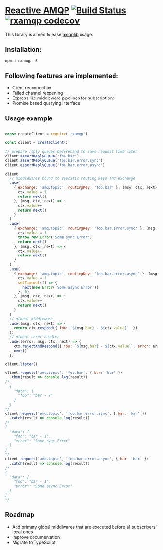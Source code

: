 # [Reactive AMQP](https://github.com/ygrishajev/rxamqp) [![Build Status](https://api.travis-ci.org/ygrishajev/rxamqp.svg)](https://travis-ci.org/ygrishajev/rxamqp) [![rxamqp codecov](https://codecov.io/gh/ygrishajev/rxamqp/branch/master/graph/badge.svg)](https://codecov.io/gh/ygrishajev/rxamqp)

This library is aimed to ease [amqplib](https://github.com/squaremo/amqp.node) usage.


## Installation:
```
npm i rxamqp -S
```

## Following features are implemented:
* Client reconnection
* Failed channel reopening
* Express like middleware pipelines for subscriptions
* Promise based querying interface


## Usage example

```javascript

const createClient = require('rxamqp')

const client = createClient()

// prepare reply queues beforehand to save request time later
client.assertReplyQueue('foo.bar')
client.assertReplyQueue('foo.bar.error.sync')
client.assertReplyQueue('foo.bar.error.async')

client
  // middlewares bound to specific routing keys and exchange
  .use(
    { exchange: 'amq.topic', routingKey: 'foo.bar' }, (msg, ctx, next) => {
      ctx.value = 1
      return next()
    }, (msg, ctx, next) => {
      ctx.value++
      return next()
    }
  )
  .use(
    { exchange: 'amq.topic', routingKey: 'foo.bar.error.sync' }, (msg, ctx, next) => {
      ctx.value = 1
      throw new Error('Some sync Error')
      return next()
    }, (msg, ctx, next) => {
      ctx.value++
      return next()
    }
  )
  .use(
    { exchange: 'amq.topic', routingKey: 'foo.bar.error.async' }, (msg, ctx, next) => {
      ctx.value = 1
      setTimeout(() => {
        next(new Error('Some async Error'))
      }, 0)
    }, (msg, ctx, next) => {
      ctx.value++
      return next()
    }
  )
  // global middleware
  .use((msg, ctx, next) => {
    return ctx.respond({ foo: `${msg.bar} - ${ctx.value}`  })
  })
  // global error handler
  .use((error, msg, ctx, next) => {
    ctx.rejectAndRespond({ foo: `${msg.bar} - ${ctx.value}`, error: error.message })
    next()
  })

client.listen()

client.request('amq.topic', 'foo.bar', { bar: 'bar' })
  .then(result => console.log(result))
/*
  {
    "data": {
      "foo": "bar - 2"
    }
  }
*/
client.request('amq.topic', 'foo.bar.error.sync', { bar: 'bar' })
  .catch(result => console.log(result))
/*
{
  "data": {
    "foo": "bar - 1",
    "error": "Some sync Error"
  }
}
*/
client.request('amq.topic', 'foo.bar.error.async', { bar: 'bar' })
  .catch(result => console.log(result))
/*
{
  "data": {
    "foo": "bar - 1",
    "error": "Some async Error"
  }
}
*/

```

## Roadmap
* Add primary global middlwares that are executed before all subscribers' local ones
* Improve documentation
* Migrate to TypeScript
